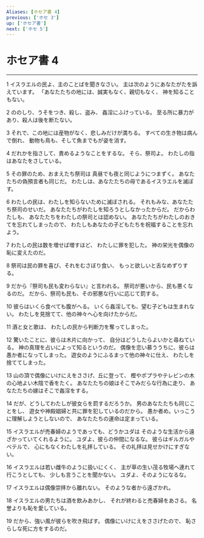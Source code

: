 ```yaml
---
Aliases: [ホセア書 4]
previous: ['ホセ 3']
up: ['ホセア書']
next: ['ホセ 5']
---
```

# ホセア書 4

***




1 
イスラエルの民よ、主のことばを聞きなさい。 主は次のようにあなたがたを訴えています。 「あなたたちの地には、誠実もなく、親切もなく、 神を知ることもない。 



2 
ののしり、うそをつき、殺し、盗み、 姦淫にふけっている。 至る所に暴力があり、殺人は後を断たない。 



3 
それで、この地には産物がなく、悲しみだけが満ちる。 すべての生き物は病んで倒れ、 動物も鳥も、そして魚までもが姿を消す。 



4 
だれかを指さして、責めるようなことをするな。 そら、祭司よ。 わたしの指はあなたをさしている。 



5 
その罪のため、おまえたち祭司は 真昼でも夜と同じようにつまずく。 あなたたちの偽預言者も同じだ。 わたしは、あなたたちの母であるイスラエルを滅ぼす。 



6 
わたしの民は、わたしを知らないために滅ぼされる。 それもみな、あなたたち祭司のせいだ。 あなたたちがわたしを知ろうとしなかったからだ。 だからわたしも、 あなたたちをわたしの祭司とは認めない。 あなたたちがわたしのおきてを忘れてしまったので、 わたしもあなたの子どもたちを祝福することを忘れよう。 



7 
わたしの民は数を増せば増すほど、 わたしに罪を犯した。 神の栄光を偶像の恥に変えたのだ。 



8 
祭司は民の罪を喜び、それをむさぼり食い、 もっと欲しいと舌なめずりする。 



9 
だから『祭司も民も変わらない』と言われる。 祭司が悪いから、民も悪くなるのだ。 だから、祭司も民も、その邪悪な行いに応じて罰する。 



10 
彼らはいくら食べても腹がへる。 いくら姦淫しても、望む子どもは生まれない。 わたしを見捨てて、他の神々へ心を向けたからだ。 



11 
酒と女と歌は、 わたしの民から判断力を奪ってしまった。 



12 
驚いたことに、彼らは木片に向かって、 自分はどうしたらよいかと尋ねている。 神の真理を占いによって知るというのだ。 偶像を恋い慕ううちに、彼らは愚か者になってしまった。 遊女のようにふるまって他の神々に仕え、 わたしを捨ててしまった。 



13 
山の頂で偶像にいけにえをささげ、丘に登って、 樫やポプラやテレビンの木の心地よい木陰で香をたく。 あなたたちの娘はそこでみだらな行為に走り、 あなたたちの嫁はそこで姦淫をする。 



14 
だが、どうしてわたしが彼女らを罰するだろうか。 男のあなたたちも同じことをし、 遊女や神殿娼婦と共に罪を犯しているのだから。 愚か者め。いっこうに理解しようとしないので、 あなたたちの運命は定まっている。 



15 
イスラエルが売春婦のようであっても、どうかユダは そのような生活から遠ざかっていてくれるように。 ユダよ、彼らの仲間になるな。 彼らはギルガルやベテルで、 心にもなくわたしを礼拝している。 その礼拝は見せかけにすぎない。 



16 
イスラエルは若い雌牛のように扱いにくく、 主が草の生い茂る牧場へ連れて行こうとしても、 少しも言うことを聞かない。 ユダよ、そのようになるな。 



17 
イスラエルは偶像崇拝から離れない。 そのような者から遠ざかれ。 



18 
イスラエルの男たちは酒を飲みあかし、 それが終わると売春婦をあさる。 名誉よりも恥を愛している。 



19 
だから、強い風が彼らを吹き飛ばす。 偶像にいけにえをささげたので、 恥さらしな死に方をするのだ。

